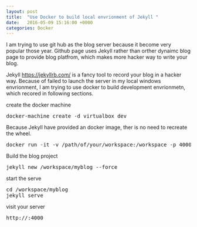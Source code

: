 ```yaml
---
layout: post
title:  "Use Docker to build local envrionment of Jekyll "
date:   2016-05-09 15:16:00 +0000
categories: Docker
---
```



I am trying to use git hub as the blog server because it become very popular those year. 
Github page uses Jekyll rather than orther dynaimc blog page to provide blog platfrom, which makes more hacker way to write your blog.

Jekyll https://jekyllrb.com/ is a fancy tool to record your blog in a hacker way.  Because of failed to launch the server in my local windows envrionment, I am trying to use docker to build development envrionmetn, which recored in following sections. 

create the docker machine

<pre>
docker-machine create -d virtualbox dev
</pre>

Because Jekyll have provided an docker image, ther is no need to recreate the wheel. 

<pre>
docker run -it -v /path/of/your/workspace:/workspace -p 4000:4000 jekyll/jekyll sh
</pre>

Build the blog project

<pre>
jekyll new /workspace/myblog --force
</pre>


start the serve
<pre>
cd /workspace/myblog
jekyll serve
</pre>


visit your server 
<pre>
http://<your boot2docer machine ip>:4000
</pre>
